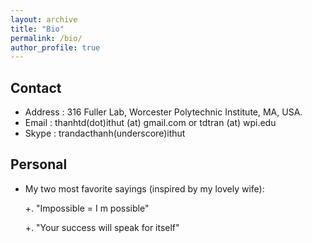 ```yaml
---
layout: archive
title: "Bio"
permalink: /bio/
author_profile: true
---
```


## Contact

- Address : 316 Fuller Lab, Worcester Polytechnic Institute, MA, USA.
- Email : thanhtd(dot)ithut (at) gmail.com   or   tdtran (at) wpi.edu
- Skype : trandacthanh(underscore)ithut


## Personal
- My two most favorite sayings (inspired by my lovely wife):

  +. "Impossible = I m possible"

  +. "Your success will speak for itself"